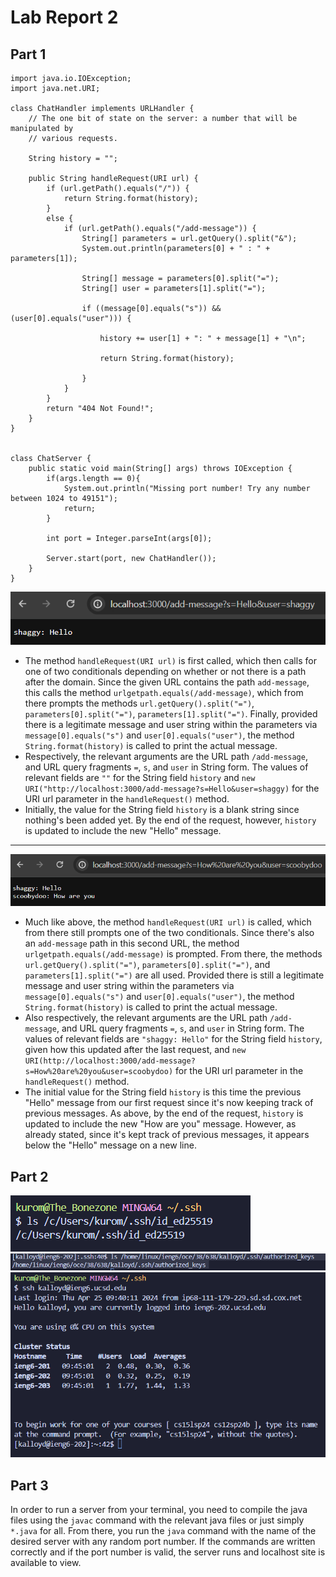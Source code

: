 # Lab Report 2
## Part 1

```
import java.io.IOException;
import java.net.URI;

class ChatHandler implements URLHandler {
    // The one bit of state on the server: a number that will be manipulated by
    // various requests.

    String history = "";

    public String handleRequest(URI url) {
        if (url.getPath().equals("/")) {
            return String.format(history);
        }
        else {
            if (url.getPath().equals("/add-message")) {
                String[] parameters = url.getQuery().split("&");
                System.out.println(parameters[0] + " : " + parameters[1]);

                String[] message = parameters[0].split("=");
                String[] user = parameters[1].split("=");
                
                if ((message[0].equals("s")) && (user[0].equals("user"))) {
                    
                    history += user[1] + ": " + message[1] + "\n";

                    return String.format(history);
                
                }
            }
        }
        return "404 Not Found!";
    }
}


class ChatServer {
    public static void main(String[] args) throws IOException {
        if(args.length == 0){
            System.out.println("Missing port number! Try any number between 1024 to 49151");
            return;
        }

        int port = Integer.parseInt(args[0]);

        Server.start(port, new ChatHandler());
    }
}
```

![Image](chatserver1.png)
* The method `handleRequest(URI url)` is first called, which then calls for one of two conditionals depending on whether or not there is a path after the domain. Since the given URL contains the path `add-message`, this calls the method `urlgetpath.equals(/add-message)`, which from there prompts the methods `url.getQuery().split("=")`, `parameters[0].split("=")`, `parameters[1].split("=")`. Finally, provided there is a legitimate message and user string within the parameters via `message[0].equals("s")` and `user[0].equals("user")`, the method `String.format(history)` is called to print the actual message.
* Respectively, the relevant arguments are the URL path `/add-message`, and URL query fragments `=`, `s`, and `user` in String form. The values of relevant fields are `""` for the String field `history` and `new URI("http://localhost:3000/add-message?s=Hello&user=shaggy)` for the URI url parameter in the `handleRequest()` method.
* Initially, the value for the String field `history` is a blank string since nothing's been added yet. By the end of the request, however, `history` is updated to include the new "Hello" message.

---
![Image](chatserver2.png)
* Much like above, the method `handleRequest(URI url)` is called, which from there still prompts one of the two conditionals. Since there's also an `add-message` path in this second URL, the method `urlgetpath.equals(/add-message)` is prompted. From there, the methods `url.getQuery().split("=")`, `parameters[0].split("=")`, and `parameters[1].split("=")` are all used. Provided there is still a legitimate message and user string within the parameters via `message[0].equals("s")` and `user[0].equals("user")`, the method `String.format(history)` is called to print the actual message.
* Also respectively, the relevant arguments are the URL path `/add-message`, and URL query fragments `=`, `s`, and `user` in String form. The values of relevant fields are `"shaggy: Hello"` for the String field `history`, given how this updated after the last request, and `new URI(http://localhost:3000/add-message?s=How%20are%20you&user=scoobydoo)` for the URI url parameter in the `handleRequest()` method.
* The initial value for the String field `history` is this time the previous "Hello" message from our first request since it's now keeping track of previous messages. As above, by the end of the request, `history` is updated to include the new "How are you" message. However, as already stated, since it's kept track of previous messages, it appears below the "Hello" message on a new line.

## Part 2
![Image](ls_privatekey.png)
![Image](ls_publickey.png)
![Image](login_ssh.png)
## Part 3
In order to run a server from your terminal, you need to compile the java files using the `javac` command with the relevant java files or just simply `*.java` for all. From there, you run the `java` command with the name of the desired server with any random port number. If the commands are written correctly and if the port number is valid, the server runs and localhost site is available to view.
